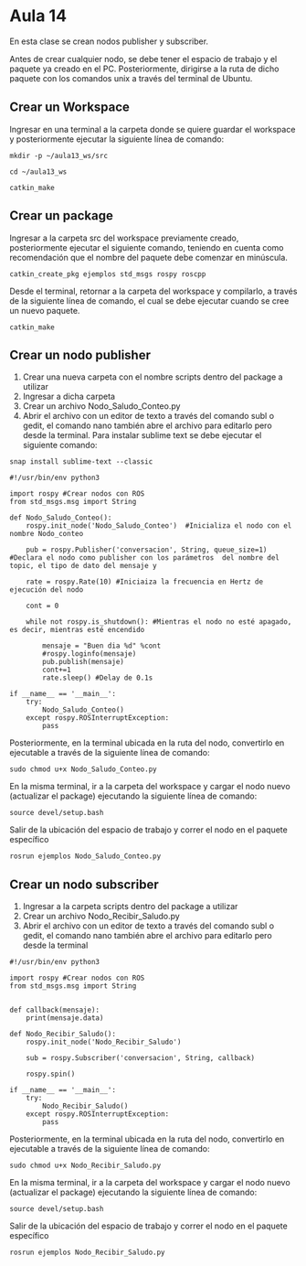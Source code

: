 <h1>Aula 14</h1>

En esta clase se crean nodos publisher y subscriber.

Antes de crear cualquier nodo, se debe tener el espacio de trabajo y el paquete ya creado en el PC. Posteriormente, dirigirse a la ruta de dicho paquete con los comandos unix a través del terminal de Ubuntu.

<h2>Crear un Workspace</h2>

Ingresar en una terminal a la carpeta donde se quiere guardar el workspace y posteriormente ejecutar la siguiente línea de comando:

```
mkdir -p ~/aula13_ws/src

cd ~/aula13_ws

catkin_make
```
<h2>Crear un package</h2>

Ingresar a la carpeta src del workspace previamente creado, posteriormente ejecutar el siguiente comando, teniendo en cuenta como recomendación que el nombre del paquete debe comenzar en minúscula.

```
catkin_create_pkg ejemplos std_msgs rospy roscpp
```

Desde el terminal, retornar a la carpeta del workspace y compilarlo, a través de la siguiente línea de comando, el cual se debe ejecutar cuando se cree un nuevo paquete.

```
catkin_make
```

<h2>Crear un nodo publisher</h2>

1. Crear una nueva carpeta con el nombre scripts dentro del package a utilizar
2. Ingresar a dicha carpeta
3. Crear un archivo Nodo_Saludo_Conteo.py
4. Abrir el archivo con un editor de texto a través del comando subl o gedit, el comando nano también abre el archivo para editarlo pero desde la terminal. Para instalar sublime text se debe ejecutar el siguiente comando:

```
snap install sublime-text --classic
```

```
#!/usr/bin/env python3

import rospy #Crear nodos con ROS
from std_msgs.msg import String

def Nodo_Saludo_Conteo():
    rospy.init_node('Nodo_Saludo_Conteo')  #Inicializa el nodo con el nombre Nodo_conteo

    pub = rospy.Publisher('conversacion', String, queue_size=1) #Declara el nodo como publisher con los parámetros  del nombre del topic, el tipo de dato del mensaje y 

    rate = rospy.Rate(10) #Iniciaiza la frecuencia en Hertz de ejecución del nodo

    cont = 0

    while not rospy.is_shutdown(): #Mientras el nodo no esté apagado, es decir, mientras esté encendido

        mensaje = "Buen dia %d" %cont
        #rospy.loginfo(mensaje)
        pub.publish(mensaje)
        cont+=1
        rate.sleep() #Delay de 0.1s

if __name__ == '__main__':
    try:
        Nodo_Saludo_Conteo()
    except rospy.ROSInterruptException:
        pass
```

Posteriormente, en la terminal ubicada en la ruta del nodo, convertirlo en ejecutable a través de la siguiente línea de comando:

```
sudo chmod u+x Nodo_Saludo_Conteo.py
```

En la misma terminal, ir a la carpeta del workspace y cargar el nodo nuevo (actualizar el package) ejecutando la siguiente línea de comando:

```
source devel/setup.bash
```
Salir de la ubicación del espacio de trabajo y correr el nodo en el paquete específico
```
rosrun ejemplos Nodo_Saludo_Conteo.py
```


<h2>Crear un nodo subscriber</h2>

1. Ingresar a la carpeta scripts dentro del package a utilizar
2. Crear un archivo Nodo_Recibir_Saludo.py
3. Abrir el archivo con un editor de texto a través del comando subl o gedit, el comando nano también abre el archivo para editarlo pero desde la terminal

```
#!/usr/bin/env python3

import rospy #Crear nodos con ROS
from std_msgs.msg import String


def callback(mensaje):
    print(mensaje.data)

def Nodo_Recibir_Saludo():
    rospy.init_node('Nodo_Recibir_Saludo')

    sub = rospy.Subscriber('conversacion', String, callback)

    rospy.spin()

if __name__ == '__main__':
    try:
        Nodo_Recibir_Saludo()
    except rospy.ROSInterruptException:
        pass

```
Posteriormente, en la terminal ubicada en la ruta del nodo, convertirlo en ejecutable a través de la siguiente línea de comando:

```
sudo chmod u+x Nodo_Recibir_Saludo.py
```
En la misma terminal, ir a la carpeta del workspace y cargar el nodo nuevo (actualizar el package) ejecutando la siguiente línea de comando:

```
source devel/setup.bash
```
Salir de la ubicación del espacio de trabajo y correr el nodo en el paquete específico
```
rosrun ejemplos Nodo_Recibir_Saludo.py
```